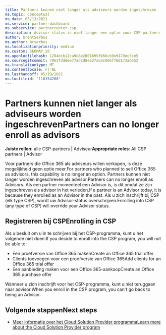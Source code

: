 ```yaml
---
title: Partners kunnen niet langer als adviseurs worden ingeschreven
ms.topic: conceptual
ms.date: 05/13/2021
ms.service: partner-dashboard
ms.subservice: partnercenter-csp
description: Advisor status is niet langer een optie voor CSP-partners.
author: brentSerbus
ms.author: brserbus
ms.localizationpriority: medium
ms.custom: SEOMAY.20
ms.openlocfilehash: 1284dcb12ca9c8e2801b99fb56cb9e9179ec3ce5
ms.sourcegitcommit: 7063fdddee77ad2d8e627ab3c806f76d173ab652
ms.translationtype: MT
ms.contentlocale: nl-NL
ms.lasthandoff: 05/19/2021
ms.locfileid: "110154268"
---
```

# <a name="partners-can-no-longer-enroll-as-advisors"></a><span data-ttu-id="d6903-103">Partners kunnen niet langer als adviseurs worden ingeschreven</span><span class="sxs-lookup"><span data-stu-id="d6903-103">Partners can no longer enroll as advisors</span></span> 

<span data-ttu-id="d6903-104">**Juiste rollen:** alle CSP-partners | Adviseur</span><span class="sxs-lookup"><span data-stu-id="d6903-104">**Appropriate roles**: All CSP partners | Advisor</span></span>

<span data-ttu-id="d6903-105">Voor partners die Office 365 als adviseurs willen verkopen, is deze mogelijkheid geen optie meer.</span><span class="sxs-lookup"><span data-stu-id="d6903-105">For partners who planned to sell Office 365 as advisors, this capability is no longer an option.</span></span> <span data-ttu-id="d6903-106">Partners kunnen niet langer worden ingeschreven als advisor.</span><span class="sxs-lookup"><span data-stu-id="d6903-106">Partners can no longer enroll as Advisors.</span></span> <span data-ttu-id="d6903-107">Als een partner momenteel een Advisor is, is dit omdat ze zijn ingeschreven als advisor in het verleden.</span><span class="sxs-lookup"><span data-stu-id="d6903-107">If a partner is an Advisor today, it is because they enrolled as an Advisor in the past.</span></span>
<span data-ttu-id="d6903-108">Als u zich inschrijft bij CSP (elk type CSP), wordt uw Advisor-status overschrijven.</span><span class="sxs-lookup"><span data-stu-id="d6903-108">Enrolling into CSP (any type of CSP) will override your Advisor status.</span></span>

## <a name="enrolling-in-csp"></a><span data-ttu-id="d6903-109">Registreren bij CSP</span><span class="sxs-lookup"><span data-stu-id="d6903-109">Enrolling in CSP</span></span>

<span data-ttu-id="d6903-110">Als u besluit om u in te schrijven bij het CSP-programma, kunt u het volgende niet doen:</span><span class="sxs-lookup"><span data-stu-id="d6903-110">If you decide to enroll into the CSP program, you will not be able to:</span></span>

- <span data-ttu-id="d6903-111">Een proefversie van Office 365 maken</span><span class="sxs-lookup"><span data-stu-id="d6903-111">Create an Office 365 trial offer</span></span>
- <span data-ttu-id="d6903-112">Clients toevoegen voor een proefversie van Office 365</span><span class="sxs-lookup"><span data-stu-id="d6903-112">Add clients for an Office 365 trial offer</span></span>
- <span data-ttu-id="d6903-113">Een aanbieding maken voor een Office 365-aankoop</span><span class="sxs-lookup"><span data-stu-id="d6903-113">Create an Office 365 purchase offer</span></span>

<span data-ttu-id="d6903-114">Wanneer u zich inschrijft voor het CSP-programma, kunt u niet teruggaan naar advisor.</span><span class="sxs-lookup"><span data-stu-id="d6903-114">When you enroll in the CSP program, you can't go back to being an Advisor.</span></span>

## <a name="next-steps"></a><span data-ttu-id="d6903-115">Volgende stappen</span><span class="sxs-lookup"><span data-stu-id="d6903-115">Next steps</span></span>

- [<span data-ttu-id="d6903-116">Meer informatie over het Cloud Solution Provider programma</span><span class="sxs-lookup"><span data-stu-id="d6903-116">Learn more about the Cloud Solution Provider program</span></span>](csp-overview.md)

